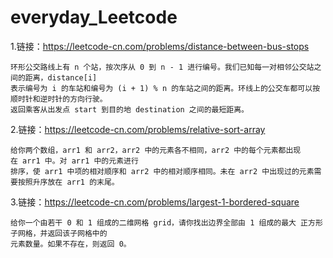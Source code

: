 # everyday_Leetcode
1.链接：https://leetcode-cn.com/problems/distance-between-bus-stops

	环形公交路线上有 n 个站，按次序从 0 到 n - 1 进行编号。我们已知每一对相邻公交站之间的距离，distance[i]
	表示编号为 i 的车站和编号为 (i + 1) % n 的车站之间的距离。环线上的公交车都可以按顺时针和逆时针的方向行驶。
	返回乘客从出发点 start 到目的地 destination 之间的最短距离。
	
2.链接：https://leetcode-cn.com/problems/relative-sort-array

	给你两个数组，arr1 和 arr2，arr2 中的元素各不相同，arr2 中的每个元素都出现在 arr1 中。对 arr1 中的元素进行
	排序，使 arr1 中项的相对顺序和 arr2 中的相对顺序相同。未在 arr2 中出现过的元素需要按照升序放在 arr1 的末尾。
	
3.链接：https://leetcode-cn.com/problems/largest-1-bordered-square

	给你一个由若干 0 和 1 组成的二维网格 grid，请你找出边界全部由 1 组成的最大 正方形 子网格，并返回该子网格中的
	元素数量。如果不存在，则返回 0。



